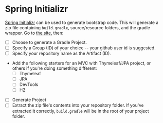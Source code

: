 # Spring Initializr 

[Spring Initializr](http://start.spring.io/) can be used to generate bootstrap code. This will generate a zip file containing `build.gradle`, source/resource folders, and the gradle wrapper. Go to [the site](http://start.spring.io/), then:

- [ ] Choose to generate a Gradle Project.
- [ ] Specify a Group (ID) of your choice -- your github user id is suggested.
- [ ] Specify your repository name as the Artifact (ID).
- Add the following starters for an MVC with Thymeleaf/JPA project, or others if you're doing something different:
    - [ ] Thymeleaf
    - [ ] JPA
    - [ ] DevTools
    - [ ] H2
- [ ] Generate Project
- [ ] Extract the zip file's contents into your repository folder. If you've extracted it correctly, `build.gradle` will be in the root of your project folder.